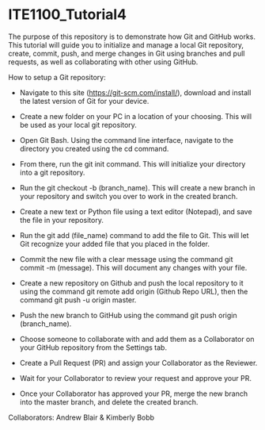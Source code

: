 # ITE1100_Tutorial4
The purpose of this repository is to demonstrate how Git and GitHub works. This tutorial will guide you to initialize and manage a local Git repository, create, commit, push, and merge changes in Git using branches and pull requests, as well as collaborating with other using GitHub.

How to setup a Git repository:

- Navigate to this site (https://git-scm.com/install/), download and install the latest version of Git for your device.

- Create a new folder on your PC in a location of your choosing. This will be used as your local git repository.

- Open Git Bash. Using the command line interface, navigate to the directory you created using the cd command.

- From there, run the git init command. This will initialize your directory into a git repository.

- Run the git checkout -b (branch_name). This will create a new branch in your repository and switch you over to work in the created branch.

- Create a new text or Python file using a text editor (Notepad), and save the file in your repository.

- Run the git add (file_name) command to add the file to Git. This will let Git recognize your added file that you placed in the folder.

- Commit the new file with a clear message using the command git commit -m (message). This will document any changes with your file.

- Create a new repository on Github and push the local repository to it using the command git remote add origin (Github Repo URL), then the command git push -u origin master.

- Push the new branch to GitHub using the command git push origin (branch_name).

- Choose someone to collaborate with and add them as a Collaborator on your GitHub repository from the Settings tab. 

- Create a Pull Request (PR) and assign your Collaborator as the Reviewer. 

- Wait for your Collaborator to review your request and approve your PR. 

- Once your Collaborator has approved your PR, merge the new branch into the master branch, and delete the created branch.

Collaborators: Andrew Blair & Kimberly Bobb
